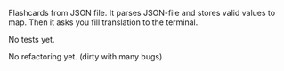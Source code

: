 Flashcards from JSON file.
It parses JSON-file and stores valid values to map. Then it asks you fill translation to the terminal.

No tests yet.

No refactoring yet. (dirty with many bugs)

